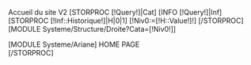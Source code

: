 Accueil du site V2
[STORPROC [!Query!]|Cat]
	[INFO [!Query!]|Inf]
	[STORPROC [!Inf::Historique!]|H|0|1]
		[!Niv0:=[!H::Value!]!]
	[/STORPROC]
	[MODULE Systeme/Structure/Droite?Cata=[!Niv0!]]
	<div id="Milieu">
		[MODULE Systeme/Ariane]
			HOME PAGE
	</div>
	<div class="Clear"></div>
[/STORPROC]